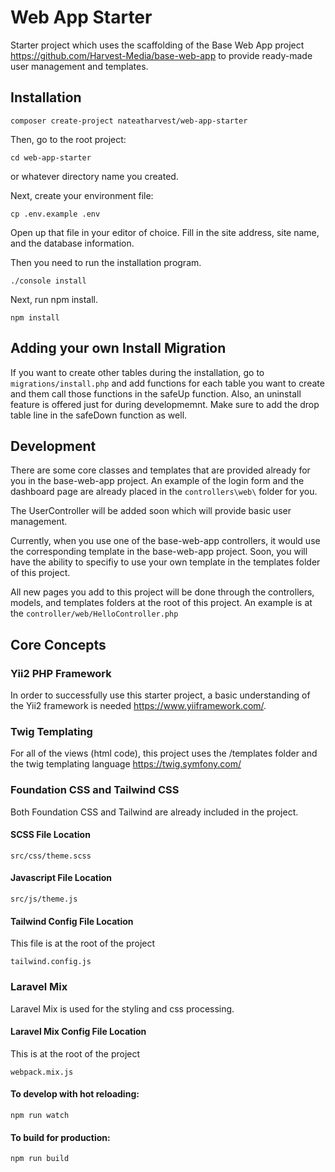 # Web App Starter

Starter project which uses the scaffolding of the Base Web App project <https://github.com/Harvest-Media/base-web-app>
to provide ready-made user management and templates.

## Installation

```shell
composer create-project nateatharvest/web-app-starter
```

Then, go to the root project:
```shell
cd web-app-starter
```
or whatever directory name you created.

Next, create your environment file:
```shell
cp .env.example .env
```
Open up that file in your editor of choice.  Fill in the site 
address, site name, and the database information.

Then you need to run the installation program.  
```shell
./console install
```

Next, run npm install.
```shell
npm install
```

## Adding your own Install Migration

If you want to create other tables during the installation, go to `migrations/install.php` and 
add functions for each table you want to create and them call those functions
in the safeUp function.  Also, an uninstall feature is offered just for during
developmemnt.  Make sure to add the drop table line in the safeDown function as well.

## Development

There are some core classes and templates that are provided already for you in the 
base-web-app project.  An example of the login form and the dashboard page are
already placed in the `controllers\web\` folder for you.

The UserController will be added soon which will provide basic user management.

Currently, when you use one of the base-web-app controllers, it would use the corresponding
template in the base-web-app project.  Soon, you will have the ability to specifiy to 
use your own template in the templates folder of this project.

All new pages you add to this project will be done through the controllers, models, and templates folders
at the root of this project.  An example is at the `controller/web/HelloController.php`

## Core Concepts

### Yii2 PHP Framework

In order to successfully use this starter project, a basic understanding
of the Yii2 framework is needed <https://www.yiiframework.com/>.

### Twig Templating

For all of the views (html code), this project uses the /templates folder and the
twig templating language <https://twig.symfony.com/>

### Foundation CSS and Tailwind CSS

Both Foundation CSS and Tailwind are already included in the project.

#### SCSS File Location
```shell
src/css/theme.scss
```

#### Javascript File Location
```shell
src/js/theme.js
```

#### Tailwind Config File Location
This file is at the root of the project

```shell
tailwind.config.js
```

### Laravel Mix

Laravel Mix is used for the styling and css processing.

#### Laravel Mix Config File Location

This is at the root of the project

```shell
webpack.mix.js
```

#### To develop with hot reloading:
```shell
npm run watch
```

#### To build for production:
```shell
npm run build
```

